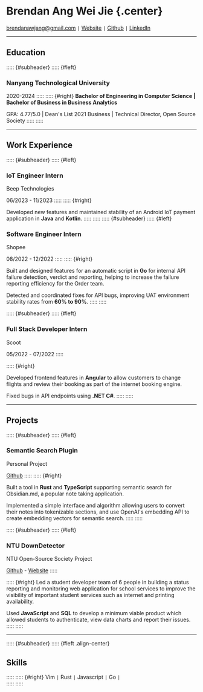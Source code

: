 # Brendan Ang Wei Jie {.center}

brendanawjang@gmail.com <code>&#124;</code> [Website](https://brendanang.dev) <code>&#124;</code> [Github](https://github.com/bbawj) <code>&#124;</code> [LinkedIn](https://linkedin.com/in/brendanawj)  

---

## Education
::::: {#subheader}
::::: {#left}
### Nanyang Technological University

2020-2024
:::::
::::: {#right}
**Bachelor of Engineering in Computer Science | Bachelor of Business in Business Analytics**

GPA: 4.77/5.0 | Dean's List 2021 Business | Technical Director, Open Source Society
:::::
:::::

---

## Work Experience
::::: {#subheader}
::::: {#left}
### IoT Engineer Intern

Beep Technologies

06/2023 - 11/2023
:::::
::::: {#right}

Developed new features and maintained stability of an Android IoT payment application in **Java** and **Kotlin**.
:::::
:::::
::::: {#subheader}
::::: {#left}
### Software Engineer Intern

Shopee

08/2022 - 12/2022
:::::
::::: {#right}

Built and designed features for an automatic script in **Go** for internal API failure detection, verdict and reporting, helping to increase the failure reporting efficiency for the Order team.

Detected and coordinated fixes for API bugs, improving UAT environment stability rates from **60% to 90%**. 
:::::
:::::

::::: {#subheader}
::::: {#left}
### Full Stack Developer Intern

Scoot

05/2022 - 07/2022
:::::

::::: {#right}

Developed frontend features in **Angular** to allow customers to change flights and review their booking as part of the internet booking engine.

Fixed bugs in API endpoints using **.NET C#**.
:::::
:::::

---

## Projects
::::: {#subheader}
::::: {#left}
### Semantic Search Plugin
Personal Project

[Github](https://github.com/bbawj/obsidian-semantic-search)
:::::
::::: {#right}

Built a tool in **Rust** and **TypeScript** supporting semantic search for Obsidian.md, a popular note taking application. 

Implemented a simple interface and algorithm allowing users to convert their notes into tokenizable sections, and use OpenAI's embedding API to create embedding vectors for semantic search.
:::::
:::::

::::: {#subheader}
::::: {#left}
### NTU DownDetector
NTU Open-Source Society Project 

[Github](https://github.com/bbawj/NTU-Downdetector) - [Website](https://ntu-downdetector.vercel.app/)
:::::

::::: {#right}
Led a student developer team of 6 people in building a status reporting and monitoring web application for school services to improve the visibility of important student services such as internet and printing availability.

Used **JavaScript** and **SQL** to develop a minimum viable product which allowed students to authenticate, view data charts and report their issues.
:::::
:::::

---

::::: {#subheader}
::::: {#left .align-center}
## Skills
:::::
::::: {#right}
Vim <code>&#124;</code> Rust <code>&#124;</code> Javascript <code>&#124;</code> Go <code>&#124;</code>  
:::::
:::::
